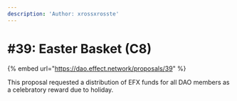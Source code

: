 ```yaml
---
description: 'Author: xrossxrosste'
---
```


# \#39: Easter Basket \(C8\)

{% embed url="https://dao.effect.network/proposals/39" %}

This proposal requested a distribution of EFX funds for all DAO members as a celebratory reward due to holiday.


